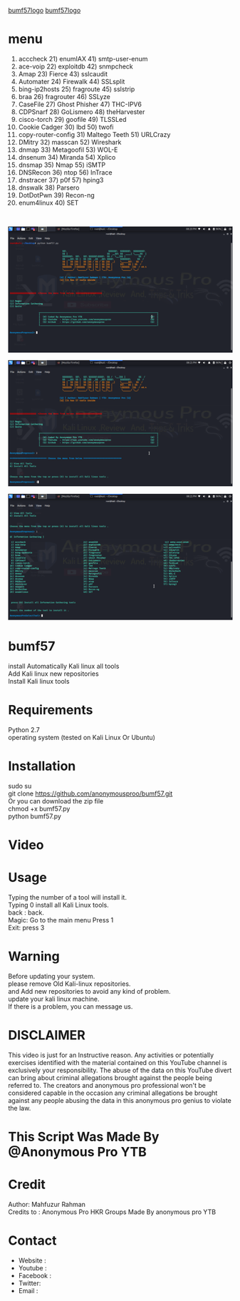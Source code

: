 
[bumf57logo]()
[bumf57logo]()

# menu 

 1) acccheck						                               21) enumIAX                   41) smtp-user-enum<br>                      
 2) ace-voip					                                 22) exploitdb						       42) snmpcheck<br>	
 3) Amap						                                   23) Fierce					           43) sslcaudit<br>	
 4) Automater					 	                               24) Firewalk						       44) SSLsplit<br>	
 5) bing-ip2hosts				                               25) fragroute						     45) sslstrip<br>	
 6) braa						                                   26) fragrouter						     46) SSLyze<br>	
 7) CaseFile						                               27) Ghost Phisher					   47) THC-IPV6<br>		
 8) CDPSnarf						                               28) GoLismero						     48) theHarvester<br>
 9) cisco-torch					                               29) goofile						       49) TLSSLed<br>			
10) Cookie Cadger				                               30) lbd							         50) twofi<br>	
11) copy-router-config	                               31) Maltego Teeth					   51) URLCrazy	<br>
12) DMitry						                                 32) masscan						       52) Wireshark<br>	
13) dnmap					                                     33) Metagoofil						       53) WOL-E<br>	
14) dnsenum						                                 34) Miranda						       54) Xplico<br>		
15) dnsmap						                                 35) Nmap						           55) iSMTP<br>		
16) DNSRecon						                               36) ntop						           56) InTrace<br>	
17) dnstracer						                               37) p0f							         57) hping3<br>		
18) dnswalk						                                 38) Parsero										
19) DotDotPwn						                               39) Recon-ng	<br>									
20) enum4linux					                               40) SET		<br>			
<br>
<p align="center"><img src="https://github.com/anonymousproo/bumf57/blob/main/Icon/Screenshot_2020-11-24_20-20-50.png?raw=true" /></p>
<p align="center"><img src="https://github.com/anonymousproo/bumf57/blob/main/Icon/Screenshot_2020-11-24_20-21-37.png?raw=true" /></p>
<p align="center"><img src="https://github.com/anonymousproo/bumf57/blob/main/Icon/Screenshot_2020-11-24_20-21-54.png?raw=true" /></p>


# bumf57

install Automatically Kali linux all tools<br>
Add Kali linux new repositories<br>
Install Kali linux tools<br>

# Requirements
Python 2.7<br>
operating system (tested on Kali Linux Or Ubuntu)<br>

# Installation
sudo su<br>
git clone https://github.com/anonymousproo/bumf57.git<br>
Or you can download the zip file<br>
chmod +x bumf57.py<br>
python bumf57.py<br>

# Video

# Usage
Typing the number of a tool will install it.<br>
Typing 0 install all Kali Linux tools.<br>
back : back.<br>
Magic: Go to the main menu Press 1<br>
Exit: press 3<br>

# Warning
Before updating your system.<br>
please remove Old Kali-linux repositories.<br>
and Add new repositories to avoid any kind of problem.<br>
update your kali linux machine.<br>
If there is a problem, you can message us.<br>

# DISCLAIMER
This video is just for an Instructive reason.
Any activities or potentially exercises identified with the material contained on this YouTube channel is exclusively your responsibility.
The abuse of the data on this YouTube divert can bring about criminal allegations brought against the people being referred to.
The creators and anonymous pro professional
won't be considered capable in the occasion any criminal allegations be brought against any people abusing the data in this anonymous pro genius to violate the law.

# This Script Was Made By @Anonymous Pro YTB

# Credit
Author: Mahfuzur Rahman<br>
Credits to : Anonymous Pro HKR Groups
Made By anonymous pro YTB
# Contact
- Website : 
- Youtube : 
- Facebook : 
- Twitter: 
- Email : 
